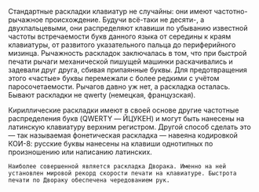 Стандартные раскладки клавиатур не случайны: они имеют частотно-рычажное
происхождение. Будучи всё-таки не десяти-, а двухпальцевыми, они распределяют клавиши по убыванию известной частоты встречаемости букв данного языка от середины к краям клавиатуры, от развитого указательного пальца до периферийного мизинца. Рычажность раскладок заключалась в том, что при быстрой печати рычаги механической пишущей машинки раскачивались и задевали друг друга, сбивая припаянные буквы. Для предотвращения этого «частые» буквы перемежали с более редкими с учётом паросочетаемости. Рычагов давно уж нет, а раскладка осталась. Бывают раскладки не qwerty
(немецкая, французская).

Кириллические раскладки имеют в своей основе другие частотные распределения букв (QWERTY — ЙЦУКЕН) и могут быть нанесены на латинскую клавиатуру верхним регистром.
Другой способ сделать это — так называемая фонетическая раскладка — навеяна
кодировкой КОИ-8: русские буквы нанесены на клавиши однотипных по произношению или написанию латинских.

	Наиболее совершенной является раскладка Дворака. Именно на ней установлен мировой рекорд скорости печати на клавиатуре. Быстрота печати по Двораку обеспечена чередованием рук.
